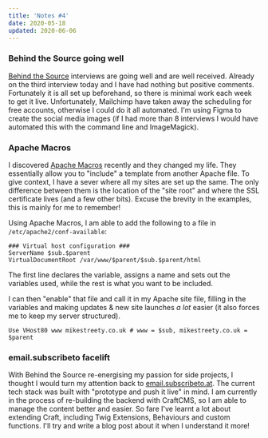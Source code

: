 ```yaml
---
title: 'Notes #4'
date: 2020-05-18
updated: 2020-06-06
---
```


### Behind the Source going well

[Behind the Source](https://www.behindthesource.co.uk/) interviews are going well and are well received. Already on the third interview today and I have had nothing but positive comments. Fortunately it is all set up beforehand, so there is minimal work each week to get it live. Unfortunately, Mailchimp have taken away the scheduling for free accounts, otherwise I could do it all automated. I'm using Figma to create the social media images (if I had more than 8 interviews I would have automated this with the command line and ImageMagick).

### Apache Macros

I discovered [Apache Macros](https://httpd.apache.org/docs/2.4/mod/mod_macro.html) recently and they changed my life. They essentially allow you to "include" a template from another Apache file. To give context, I have a sever where all my sites are set up the same. The only difference between them is the location of the "site root" and where the SSL certificate lives (and a few other bits). Excuse the brevity in the examples, this is mainly for me to remember!

Using Apache Macros, I am able to add the following to a file in `/etc/apache2/conf-available`:

```
### Virtual host configuration ###
ServerName $sub.$parent
VirtualDocumentRoot /var/www/$parent/$sub.$parent/html
```

The first line declares the variable, assigns a name and sets out the variables used, while the rest is what you want to be included.

I can then "enable" that file and call it in my Apache site file, filling in the variables and making updates & new site launches _a lot_ easier (it also forces me to keep my server structured).

```
Use VHost80 www mikestreety.co.uk # www = $sub, mikestreety.co.uk = $parent
```

### email.subscribeto facelift

With Behind the Source re-energising my passion for side projects, I thought I would turn my attention back to [email.subscribeto.at](https://email.subscribeto.at/). The current tech stack was built with "prototype and push it live" in mind. I am currently in the process of re-building the backend with CraftCMS, so I am able to manage the content better and easier. So fare I've learnt a lot about extending Craft, including Twig Extensions, Behaviours and custom functions. I'll try and write a blog post about it when I understand it more!
